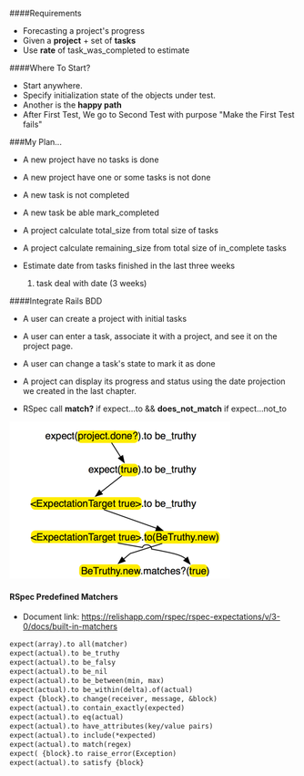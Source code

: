 ####Requirements

- Forecasting a project's progress
- Given a **project** + set of **tasks**
- Use **rate** of task_was_completed to estimate

####Where To Start?

- Start anywhere.
- Specify initialization state of the objects under test.
- Another is the **happy path**
- After First Test, We go to Second Test with purpose "Make the First Test fails" 

###My Plan...

- A new project have no tasks is done
- A new project have one or some tasks is not done
- A new task is not completed
- A new task be able mark_completed

- A project calculate total_size from total size of tasks
- A project calculate remaining_size from total size of in_complete tasks
- Estimate date from tasks finished in the last three weeks
    1) task deal with date (3 weeks)

####Integrate Rails BDD
- A user can create a project with initial tasks
- A user can enter a task, associate it with a project, and see it on the project page.
- A user can change a task's state to mark it as done
-  A project can display its progress and status using the date projection we created in the last chapter.





- RSpec call **match?** if expect...to && **does_not_match** if expect...not_to

![C2-TDD-Basic/test-flow.png](./images/C2-TDD-Basic/test-flow.png)
























#### RSpec Predefined Matchers

- Document link:  https://relishapp.com/rspec/rspec-expectations/v/3-0/docs/built-in-matchers

```
expect(array).to all(matcher)
expect(actual).to be_truthy
expect(actual).to be_falsy
expect(actual).to be_nil
expect(actual).to be_between(min, max)
expect(actual).to be_within(delta).of(actual)
expect {block}.to change(receiver, message, &block)
expect(actual).to contain_exactly(expected)
expect(actual).to eq(actual)
expect(actual).to have_attributes(key/value pairs)
expect(actual).to include(*expected)
expect(actual).to match(regex)
expect( {block}.to raise_error(Exception)
expect(actual).to satisfy {block}
```



























